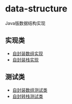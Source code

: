 # data-structure
Java版数据结构实现
## 实现类
+ [自封装数组实现](https://github.com/xieyuanhui/data-structure/blob/master/src/com/xyh/datastructure/array/Array.java)
+ [自封装栈实现](https://github.com/xieyuanhui/data-structure/blob/master/src/main/java/com/xyh/datastructure/stack/ArrayStack.java)

## 测试类
+ [自封装数组测试类](https://github.com/xieyuanhui/data-structure/blob/master/src/test/java/com/xyh/datastructure/array/ArrayTest.java)
+ [自封转栈测试类](https://github.com/xieyuanhui/data-structure/blob/master/src/test/java/com/xyh/datastructure/stack/ArrayStackTest.java)
